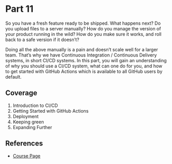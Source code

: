 # Part 11

So you have a fresh feature ready to be shipped. What happens next? Do you upload files to a server manually? How do you manage the version of your product running in the wild? How do you make sure it works, and roll back to a safe version if it doesn’t?

Doing all the above manually is a pain and doesn’t scale well for a larger team. That’s why we have Continuous Integration / Continuous Delivery systems, in short CI/CD systems. In this part, you will gain an understanding of why you should use a CI/CD system, what can one do for you, and how to get started with GitHub Actions which is available to all GitHub users by default.

## Coverage

1. Introduction to CI/CD
2. Getting Started with GitHub Actions
3. Deployment
4. Keeping green
5. Expanding Further

## References

- [Course Page](https://fullstackopen.com/en/part11)
